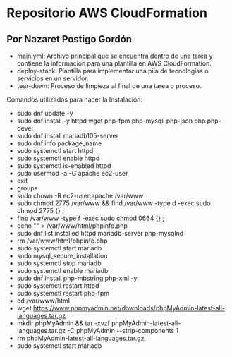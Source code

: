 # Repositorio AWS CloudFormation 
## Por Nazaret Postigo Gordón
- main.yml: Archivo principal que se encuentra dentro de una tarea y contiene la informacion para una plantilla en AWS CloudFormation.
- deploy-stack: Plantilla para implementar una pila de tecnologías o servicios en un servidor.
- tear-down: Proceso de limpieza al final de una tarea o proceso.

Comandos utilizados para hacer la Instalación:
- sudo dnf update -y
- sudo dnf install -y httpd wget php-fpm php-mysqli php-json php php-devel
- sudo dnf install mariadb105-server
- sudo dnf info package_name
- sudo systemctl start httpd
- sudo systemctl enable httpd
- sudo systemctl is-enabled httpd
- sudo usermod -a -G apache ec2-user
- exit
- groups
- sudo chown -R ec2-user:apache /var/www
- sudo chmod 2775 /var/www && find /var/www -type d -exec sudo chmod 2775 {} \;
- find /var/www -type f -exec sudo chmod 0664 {} \;
- echo "<?php phpinfo(); ?>" > /var/www/html/phpinfo.php
- sudo dnf list installed httpd mariadb-server php-mysqlnd
- rm /var/www/html/phpinfo.php
- sudo systemctl start mariadb
- sudo mysql_secure_installation
- sudo systemctl stop mariadb
- sudo systemctl enable mariadb
- sudo dnf install php-mbstring php-xml -y
- sudo systemctl restart httpd
- sudo systemctl restart php-fpm
- cd /var/www/html
- wget https://www.phpmyadmin.net/downloads/phpMyAdmin-latest-all-languages.tar.gz
- mkdir phpMyAdmin && tar -xvzf phpMyAdmin-latest-all-languages.tar.gz -C phpMyAdmin --strip-components 1
- rm phpMyAdmin-latest-all-languages.tar.gz
- sudo systemctl start mariadb
